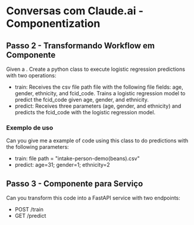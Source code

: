 # Conversas com Claude.ai - Componentization

## Passo 2 - Transformando Workflow em Componente

Given a . Create a python class to execute logistic regression predictions with two operations:

* train: Receives the csv file path file with the following file fields: age, gender, ethnicity, and fcid_code. Trains a logistic regression model to predict the fcid_code given age, gender, and ethnicity.
* predict: Receives three parameters (age, gender, and ethnicity) and predicts the fcid_code with the logistic regression model.

### Exemplo de uso

Can you give me a example of code using this class to do predictions with the following parameters:
* train: file path = "intake-person-demo(beans).csv"
* predict: age=31; gender=1; ethnicity=2

## Passo 3 - Componente para Serviço

Can you transform this code into a FastAPI service with two endpoints:
* POST /train
* GET /predict
